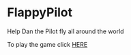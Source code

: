 # FlappyPilot
Help Dan the Pilot fly all around the world

To play the game click <a href="https://thernaez.dev/projects"> HERE </a>
